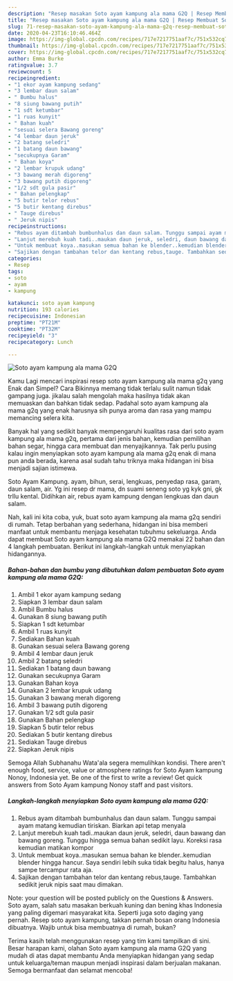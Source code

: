```yaml
---
description: "Resep masakan Soto ayam kampung ala mama G2Q | Resep Membuat Soto ayam kampung ala mama G2Q Yang Enak dan Simpel"
title: "Resep masakan Soto ayam kampung ala mama G2Q | Resep Membuat Soto ayam kampung ala mama G2Q Yang Enak dan Simpel"
slug: 71-resep-masakan-soto-ayam-kampung-ala-mama-g2q-resep-membuat-soto-ayam-kampung-ala-mama-g2q-yang-enak-dan-simpel
date: 2020-04-23T16:10:46.464Z
image: https://img-global.cpcdn.com/recipes/717e7217751aaf7c/751x532cq70/soto-ayam-kampung-ala-mama-g2q-foto-resep-utama.jpg
thumbnail: https://img-global.cpcdn.com/recipes/717e7217751aaf7c/751x532cq70/soto-ayam-kampung-ala-mama-g2q-foto-resep-utama.jpg
cover: https://img-global.cpcdn.com/recipes/717e7217751aaf7c/751x532cq70/soto-ayam-kampung-ala-mama-g2q-foto-resep-utama.jpg
author: Emma Burke
ratingvalue: 3.7
reviewcount: 5
recipeingredient:
- "1 ekor ayam kampung sedang"
- "3 lembar daun salam"
- " Bumbu halus"
- "8 siung bawang putih"
- "1 sdt ketumbar"
- "1 ruas kunyit"
- " Bahan kuah"
- "sesuai selera Bawang goreng"
- "4 lembar daun jeruk"
- "2 batang seledri"
- "1 batang daun bawang"
- "secukupnya Garam"
- " Bahan koya"
- "2 lembar krupuk udang"
- "3 bawang merah digoreng"
- "3 bawang putih digoreng"
- "1/2 sdt gula pasir"
- " Bahan pelengkap"
- "5 butir telor rebus"
- "5 butir kentang direbus"
- " Tauge direbus"
- " Jeruk nipis"
recipeinstructions:
- "Rebus ayam ditambah bumbunhalus dan daun salam. Tunggu sampai ayam matang kemudian tiriskan. Biarkan api tetap menyala"
- "Lanjut merebuh kuah tadi..maukan daun jeruk, seledri, daun bawang dan bawang goreng. Tunggu hingga semua bahan sedikit layu. Koreksi rasa kemudian matikan kompor"
- "Untuk membuat koya..masukan semua bahan ke blender..kemudian blender hingga hancur. Saya sendiri lebih suka tidak begitu halus, hanya sampe tercampur rata aja."
- "Sajikan dengan tambahan telor dan kentang rebus,tauge. Tambahkan sedikit jeruk nipis saat mau dimakan."
categories:
- Resep
tags:
- soto
- ayam
- kampung

katakunci: soto ayam kampung 
nutrition: 193 calories
recipecuisine: Indonesian
preptime: "PT21M"
cooktime: "PT32M"
recipeyield: "3"
recipecategory: Lunch

---
```



![Soto ayam kampung ala mama G2Q](https://img-global.cpcdn.com/recipes/717e7217751aaf7c/751x532cq70/soto-ayam-kampung-ala-mama-g2q-foto-resep-utama.jpg)

Kamu Lagi mencari inspirasi resep soto ayam kampung ala mama g2q yang Enak dan Simpel? Cara Bikinnya memang tidak terlalu sulit namun tidak gampang juga. jikalau salah mengolah maka hasilnya tidak akan memuaskan dan bahkan tidak sedap. Padahal soto ayam kampung ala mama g2q yang enak harusnya sih punya aroma dan rasa yang mampu memancing selera kita.

Banyak hal yang sedikit banyak mempengaruhi kualitas rasa dari soto ayam kampung ala mama g2q, pertama dari jenis bahan, kemudian pemilihan bahan segar, hingga cara membuat dan menyajikannya. Tak perlu pusing kalau ingin menyiapkan soto ayam kampung ala mama g2q enak di mana pun anda berada, karena asal sudah tahu triknya maka hidangan ini bisa menjadi sajian istimewa.

Soto Ayam Kampung. ayam, bihun, serai, lengkuas, penyedap rasa, garam, daun salam, air. Yg ini resep dr mama, dn suami seneng soto yg kyk gni, gk trllu kental. Didihkan air, rebus ayam kampung dengan lengkuas dan daun salam.


Nah, kali ini kita coba, yuk, buat soto ayam kampung ala mama g2q sendiri di rumah. Tetap berbahan yang sederhana, hidangan ini bisa memberi manfaat untuk membantu menjaga kesehatan tubuhmu sekeluarga. Anda dapat membuat Soto ayam kampung ala mama G2Q memakai 22 bahan dan 4 langkah pembuatan. Berikut ini langkah-langkah untuk menyiapkan hidangannya.

<!--inarticleads1-->

##### Bahan-bahan dan bumbu yang dibutuhkan dalam pembuatan Soto ayam kampung ala mama G2Q:

1. Ambil 1 ekor ayam kampung sedang
1. Siapkan 3 lembar daun salam
1. Ambil  Bumbu halus
1. Gunakan 8 siung bawang putih
1. Siapkan 1 sdt ketumbar
1. Ambil 1 ruas kunyit
1. Sediakan  Bahan kuah
1. Gunakan sesuai selera Bawang goreng
1. Ambil 4 lembar daun jeruk
1. Ambil 2 batang seledri
1. Sediakan 1 batang daun bawang
1. Gunakan secukupnya Garam
1. Gunakan  Bahan koya
1. Gunakan 2 lembar krupuk udang
1. Gunakan 3 bawang merah digoreng
1. Ambil 3 bawang putih digoreng
1. Gunakan 1/2 sdt gula pasir
1. Gunakan  Bahan pelengkap
1. Siapkan 5 butir telor rebus
1. Sediakan 5 butir kentang direbus
1. Sediakan  Tauge direbus
1. Siapkan  Jeruk nipis


Semoga Allah Subhanahu Wata&#39;ala segera memulihkan kondisi. There aren&#39;t enough food, service, value or atmosphere ratings for Soto Ayam kampung Nonoy, Indonesia yet. Be one of the first to write a review! Get quick answers from Soto Ayam kampung Nonoy staff and past visitors. 

<!--inarticleads2-->

##### Langkah-langkah menyiapkan Soto ayam kampung ala mama G2Q:

1. Rebus ayam ditambah bumbunhalus dan daun salam. Tunggu sampai ayam matang kemudian tiriskan. Biarkan api tetap menyala
1. Lanjut merebuh kuah tadi..maukan daun jeruk, seledri, daun bawang dan bawang goreng. Tunggu hingga semua bahan sedikit layu. Koreksi rasa kemudian matikan kompor
1. Untuk membuat koya..masukan semua bahan ke blender..kemudian blender hingga hancur. Saya sendiri lebih suka tidak begitu halus, hanya sampe tercampur rata aja.
1. Sajikan dengan tambahan telor dan kentang rebus,tauge. Tambahkan sedikit jeruk nipis saat mau dimakan.


Note: your question will be posted publicly on the Questions &amp; Answers. Soto ayam, salah satu masakan berkuah kuning dan bening khas Indonesia yang paling digemari masyarakat kita. Seperti juga soto daging yang pernah. Resep soto ayam kampung, takkan pernah bosan orang Indonesia dibuatnya. Wajib untuk bisa membuatnya di rumah, bukan? 

Terima kasih telah menggunakan resep yang tim kami tampilkan di sini. Besar harapan kami, olahan Soto ayam kampung ala mama G2Q yang mudah di atas dapat membantu Anda menyiapkan hidangan yang sedap untuk keluarga/teman maupun menjadi inspirasi dalam berjualan makanan. Semoga bermanfaat dan selamat mencoba!
